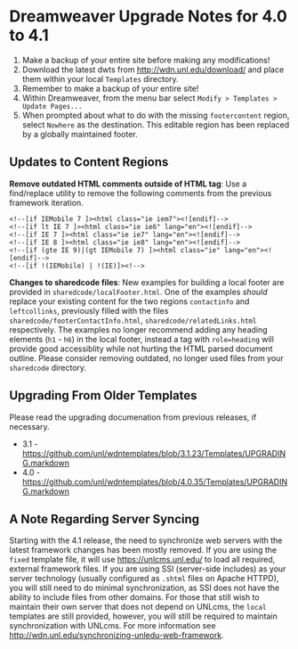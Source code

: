 # Dreamweaver Upgrade Notes for 4.0 to 4.1

1. Make a backup of your entire site before making any modifications!
2. Download the latest dwts from http://wdn.unl.edu/download/ and place them within your local `Templates` directory.
3. Remember to make a backup of your entire site!
4. Within Dreamweaver, from the menu bar select `Modify > Templates > Update Pages...`
5. When prompted about what to do with the missing `footercontent` region, select `Nowhere` as the destination. This editable region has been replaced by a globally maintained footer.

## Updates to Content Regions

**Remove outdated HTML comments outside of HTML tag**: Use a find/replace utility to remove the following comments from the previous framework iteration.

```
<!--[if IEMobile 7 ]><html class="ie iem7"><![endif]-->
<!--[if lt IE 7 ]><html class="ie ie6" lang="en"><![endif]-->
<!--[if IE 7 ]><html class="ie ie7" lang="en"><![endif]-->
<!--[if IE 8 ]><html class="ie ie8" lang="en"><![endif]-->
<!--[if (gte IE 9)|(gt IEMobile 7) ]><html class="ie" lang="en"><![endif]-->
<!--[if !(IEMobile) | !(IE)]><!-->
```

**Changes to sharedcode files**: New examples for building a local footer are provided in `sharedcode/localFooter.html`. One of the examples _should_ replace your existing content for the two regions `contactinfo` and `leftcollinks`, previously filled with the files `sharedcode/footerContactInfo.html`, `sharedcode/relatedLinks.html` respectively. The examples no longer recommend adding any heading elements (`h1` - `h6`) in the local footer, instead a tag with `role=heading` will provide good accessiblity while not hurting the HTML parsed document outline. Please consider removing outdated, no longer used files from your `sharedcode` directory.

## Upgrading From Older Templates

Please read the upgrading documenation from previous releases, if necessary.

* 3.1 - https://github.com/unl/wdntemplates/blob/3.1.23/Templates/UPGRADING.markdown
* 4.0 - https://github.com/unl/wdntemplates/blob/4.0.35/Templates/UPGRADING.markdown

## A Note Regarding Server Syncing

Starting with the 4.1 release, the need to synchronize web servers with the latest framework changes has been mostly removed. If you are using the `fixed` template file, it will use https://unlcms.unl.edu/ to load all required, external framework files. If you are using SSI (server-side includes) as your server technology (usually configured as `.shtml` files on Apache HTTPD), you will still need to do minimal synchronization, as SSI does not have the ability to include files from other domains. For those that still wish to maintain their own server that does not depend on UNLcms, the `local` templates are still provided, however, you will still be required to maintain synchronization with UNLcms. For more information see http://wdn.unl.edu/synchronizing-unledu-web-framework.

